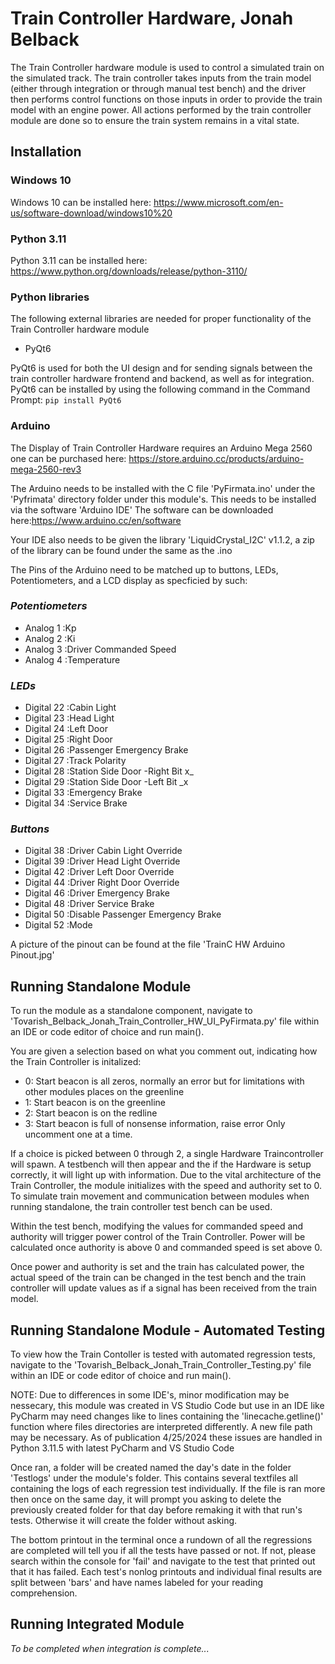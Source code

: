# Train Controller Hardware, Jonah Belback

The Train Controller hardware module is used to control a simulated train on the simulated track. The train 
controller takes inputs from the train model (either through integration or through manual test bench) and the driver 
then performs control functions on those inputs in order to provide the train model with an engine power. All actions 
performed by the train controller module are done so to ensure the train system remains in a vital state.
## Installation
### Windows 10
Windows 10 can be installed here: https://www.microsoft.com/en-us/software-download/windows10%20

### Python 3.11
Python 3.11 can be installed here: https://www.python.org/downloads/release/python-3110/

### Python libraries
The following external libraries are needed for proper functionality of the Train Controller hardware module
- PyQt6

PyQt6 is used for both the UI design and for sending signals between the train controller hardware frontend and backend,
as well as for integration.
PyQt6 can be installed by using the following command in the Command Prompt:
```pip install PyQt6```




### Arduino
The Display of Train Controller Hardware requires an Arduino Mega 2560
one can be purchased here: https://store.arduino.cc/products/arduino-mega-2560-rev3

The Arduino needs to be installed with the C file 'PyFirmata.ino' under the 'Pyfrimata' directory folder under this module's.
This needs to be installed via the software 'Arduino IDE'
The software can be downloaded here:https://www.arduino.cc/en/software

Your IDE also needs to be given the library 'LiquidCrystal_I2C' v1.1.2, a zip of the library can be found under the same as the .ino



The Pins of the Arduino need to be matched up to buttons, LEDs, Potentiometers, and a LCD display as specficied by such:


### *Potentiometers*
- Analog 1    :Kp
- Analog 2    :Ki
- Analog 3    :Driver Commanded Speed
- Analog 4    :Temperature


### *LEDs*
- Digital 22  :Cabin Light
- Digital 23  :Head Light
- Digital 24  :Left Door
- Digital 25  :Right Door
- Digital 26  :Passenger Emergency Brake
- Digital 27  :Track Polarity
- Digital 28  :Station Side Door -Right Bit x_
- Digital 29  :Station Side Door -Left  Bit _x
- Digital 33  :Emergency Brake
- Digital 34  :Service Brake


### *Buttons*
- Digital 38  :Driver Cabin Light Override
- Digital 39  :Driver Head Light Override
- Digital 42  :Driver Left Door Override
- Digital 44  :Driver Right Door Override
- Digital 46  :Driver Emergency Brake
- Digital 48  :Driver Service Brake
- Digital 50  :Disable Passenger Emergency Brake
- Digital 52  :Mode

A picture of the pinout can be found at the file 'TrainC HW Arduino Pinout.jpg'




## Running Standalone Module
To run the module as a standalone component, navigate to 'Tovarish_Belback_Jonah_Train_Controller_HW_UI_PyFirmata.py'
file within an IDE or code editor of choice and run main().

You are given a selection based on what you comment out, indicating how the Train Controller is initalized:
- 0: Start beacon is all zeros, normally an error but for limitations with other modules places on the greenline
- 1: Start beacon is on the greenline
- 2: Start beacon is on the redline
- 3: Start beacon is full of nonsense information, raise error
Only uncomment one at a time.


If a choice is picked between 0 through 2, a single Hardware Traincontroller will spawn.
A testbench will then appear and the if the Hardware is setup correctly, it will light up with information.
Due to the vital architecture of the Train Controller, the module initializes with the speed and authority set to 0.
To simulate train movement and communication between modules when running standalone, the train controller test bench can 
be used.

Within the test bench, modifying the values for commanded speed and authority will trigger power control of the Train
Controller. Power will be calculated once authority is above 0 and commanded speed is set above 0.

Once power and authority is set and the train has calculated power, the actual speed of the train can be changed in the
test bench and the train controller will update values as if a signal has been received from the train model.




## Running Standalone Module - Automated Testing
To view how the Train Contoller is tested with automated regression tests, navigate to the 'Tovarish_Belback_Jonah_Train_Controller_Testing.py'
file within an IDE or code editor of choice and run main().

NOTE: Due to differences in some IDE's, minor modification may be nessecary, this module was created in VS Studio Code but use
in an IDE like PyCharm may need changes like to lines containing the 'linecache.getline()' function where files directories are interpreted differently. A new file path may be necessary. As of publication 4/25/2024 these issues are handled in Python 3.11.5 with latest PyCharm and VS Studio Code

Once ran, a folder will be created named the day's date in the folder 'Testlogs' under the module's folder.
This contains several textfiles all containing the logs of each regression test individually.
If the file is ran more then once on the same day, it will prompt you asking to delete the previously
created folder for that day before remaking it with that run's tests. Otherwise it will create the folder without asking.

The bottom printout in the terminal once a rundown of all the regressions are completed will tell you if all the tests have passed or not.
If not, please search within the console for 'fail' and navigate to the test that printed out that it has failed.
Each test's nonlog printouts and individual final results are split between 'bars' and have names labeled for your reading comprehension.




## Running Integrated Module
_To be completed when integration is complete..._